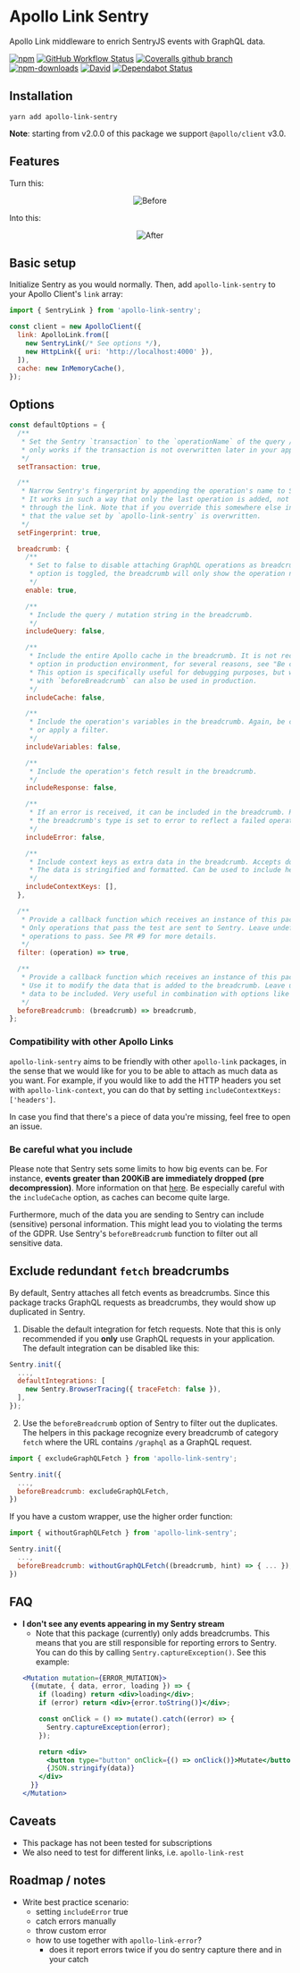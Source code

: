 # Apollo Link Sentry
Apollo Link middleware to enrich SentryJS events with GraphQL data.

[![npm](https://img.shields.io/npm/v/apollo-link-sentry)](https://www.npmjs.com/package/apollo-link-sentry)
[![GitHub Workflow Status](https://img.shields.io/github/workflow/status/DiederikvandenB/apollo-link-sentry/Test)](https://github.com/DiederikvandenB/apollo-link-sentry/actions)
[![Coveralls github branch](https://img.shields.io/coveralls/github/DiederikvandenB/apollo-link-sentry/master)](https://coveralls.io/github/DiederikvandenB/apollo-link-sentry?branch=master)
[![npm-downloads](https://img.shields.io/npm/dt/apollo-link-sentry)](https://www.npmjs.com/package/apollo-link-sentry)
[![David](https://img.shields.io/david/diederikvandenb/apollo-link-sentry)](https://github.com/diederikvandenb/apollo-link-sentry)
[![Dependabot Status](https://api.dependabot.com/badges/status?host=github&repo=DiederikvandenB/apollo-link-sentry)](https://dependabot.com)

## Installation
```
yarn add apollo-link-sentry
```

**Note**: starting from v2.0.0 of this package we support `@apollo/client` v3.0.

## Features
Turn this:

<p align="center"><img src="https://raw.githubusercontent.com/DiederikvandenB/apollo-link-sentry/master/screenshots/before.png" alt="Before" width="auto" align="center" /></p>

Into this:

<p align="center"><img src="https://raw.githubusercontent.com/DiederikvandenB/apollo-link-sentry/master/screenshots/after.png" alt="After" width="auto" /></p>

## Basic setup
Initialize Sentry as you would normally. Then, add `apollo-link-sentry` to your Apollo Client's `link` array:
```js
import { SentryLink } from 'apollo-link-sentry';

const client = new ApolloClient({
  link: ApolloLink.from([
    new SentryLink(/* See options */),
    new HttpLink({ uri: 'http://localhost:4000' }),
  ]),
  cache: new InMemoryCache(),
});
```

## Options
```js
const defaultOptions = {
  /**
   * Set the Sentry `transaction` to the `operationName` of the query / mutation. Note that this
   * only works if the transaction is not overwritten later in your app.
   */
  setTransaction: true,

  /**
   * Narrow Sentry's fingerprint by appending the operation's name to Sentry's {{default}} key.
   * It works in such a way that only the last operation is added, not every operation that's been
   * through the link. Note that if you override this somewhere else in your app, it is possible
   * that the value set by `apollo-link-sentry` is overwritten.
   */
  setFingerprint: true,

  breadcrumb: {
    /**
     * Set to false to disable attaching GraphQL operations as breadcrumbs. If only this breadcrumb
     * option is toggled, the breadcrumb will only show the operation name and it's type.
     */
    enable: true,

    /**
     * Include the query / mutation string in the breadcrumb.
     */
    includeQuery: false,

    /**
     * Include the entire Apollo cache in the breadcrumb. It is not recommended to enable this
     * option in production environment, for several reasons, see "Be careful what you include".
     * This option is specifically useful for debugging purposes, but when applied in combination
     * with `beforeBreadcrumb` can also be used in production.
     */
    includeCache: false,

    /**
     * Include the operation's variables in the breadcrumb. Again, be careful what you include,
     * or apply a filter.
     */
    includeVariables: false,

    /**
     * Include the operation's fetch result in the breadcrumb.
     */
    includeResponse: false,

    /**
     * If an error is received, it can be included in the breadcrumb. Regardless of this option,
     * the breadcrumb's type is set to error to reflect a failed operation in the Sentry UI.
     */
    includeError: false,

    /**
     * Include context keys as extra data in the breadcrumb. Accepts dot notation.
     * The data is stringified and formatted. Can be used to include headers for instance.
     */
    includeContextKeys: [],
  },

  /**
   * Provide a callback function which receives an instance of this package's Operation class
   * Only operations that pass the test are sent to Sentry. Leave undefined if you want all
   * operations to pass. See PR #9 for more details.
   */
  filter: (operation) => true,

  /**
   * Provide a callback function which receives an instance of this package's OperationBreadcrumb class
   * Use it to modify the data that is added to the breadcrumb. Leave undefined if you want all
   * data to be included. Very useful in combination with options like includeVariables and includeContextKeys.
   */
  beforeBreadcrumb: (breadcrumb) => breadcrumb,
};
```

### Compatibility with other Apollo Links
`apollo-link-sentry` aims to be friendly with other `apollo-link` packages, in the sense that we would like for you to be able to attach as much data as you want. For example, if you would like to add the HTTP headers you set with `apollo-link-context`, you can do that by setting `includeContextKeys: ['headers']`.

In case you find that there's a piece of data you're missing, feel free to open an issue.

### Be careful what you include
Please note that Sentry sets some limits to how big events can be. For instance, **events greater than 200KiB are immediately dropped (pre decompression)**. More information on that [here](https://docs.sentry.io/accounts/quotas/#attributes-limits). Be especially careful with the `includeCache` option, as caches can become quite large.

Furthermore, much of the data you are sending to Sentry can include (sensitive) personal information. This might lead you to violating the terms of the GDPR. Use Sentry's `beforeBreadcrumb` function to filter out all sensitive data.

## Exclude redundant `fetch` breadcrumbs
By default, Sentry attaches all fetch events as breadcrumbs. Since this package tracks GraphQL requests as breadcrumbs,
they would show up duplicated in Sentry.

1. Disable the default integration for fetch requests. Note that this is only recommended if you **only** use GraphQL requests in your application. The default integration can be disabled like this:
```js
Sentry.init({
  ...,
  defaultIntegrations: [
    new Sentry.BrowserTracing({ traceFetch: false }),
  ],
});
```

2. Use the `beforeBreadcrumb` option of Sentry to filter out the duplicates.
The helpers in this package recognize every breadcrumb of category `fetch` where the URL contains `/graphql` as a GraphQL request.
```js
import { excludeGraphQLFetch } from 'apollo-link-sentry';

Sentry.init({
  ...,
  beforeBreadcrumb: excludeGraphQLFetch,
})
```

If you have a custom wrapper, use the higher order function:

```js
import { withoutGraphQLFetch } from 'apollo-link-sentry';

Sentry.init({
  ...,
  beforeBreadcrumb: withoutGraphQLFetch((breadcrumb, hint) => { ... }),
})
```

## FAQ
- **I don't see any events appearing in my Sentry stream**
  - Note that this package (currently) only adds breadcrumbs. This means that you are still responsible for reporting errors to Sentry. You can do this by calling `Sentry.captureException()`. See this example:
  ```jsx
  <Mutation mutation={ERROR_MUTATION}>
    {(mutate, { data, error, loading }) => {
      if (loading) return <div>loading</div>;
      if (error) return <div>{error.toString()}</div>;
  
      const onClick = () => mutate().catch((error) => {
        Sentry.captureException(error);
      });
  
      return <div>
        <button type="button" onClick={() => onClick()}>Mutate</button>
        {JSON.stringify(data)}
      </div>
    }}
  </Mutation>
  ```

## Caveats
- This package has not been tested for subscriptions
- We also need to test for different links, i.e. `apollo-link-rest`

## Roadmap / notes
- Write best practice scenario:
  - setting `includeError` true
  - catch errors manually
  - throw custom error
  - how to use together with `apollo-link-error`?
    - does it report errors twice if you do sentry capture there and in your catch
